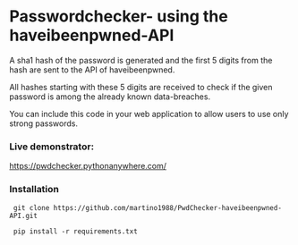 # Passwordchecker- using the haveibeenpwned-API

A sha1 hash of the password is generated and the first 5 digits from the hash are sent to the API of haveibeenpwned. 

All hashes starting with these 5 digits are received to check if the given password is among the already known data-breaches.

You can include this code in your web application to allow users to use only strong passwords.

### Live demonstrator:

https://pwdchecker.pythonanywhere.com/

### Installation

<pre><code> git clone https://github.com/martino1988/PwdChecker-haveibeenpwned-API.git </code></pre>

<pre><code> pip install -r requirements.txt </code></pre>

